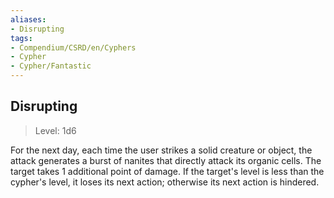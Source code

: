```yaml
---
aliases:
- Disrupting
tags:
- Compendium/CSRD/en/Cyphers
- Cypher
- Cypher/Fantastic
---
```


  
## Disrupting  
>Level: 1d6  
  
For the next day, each time the user strikes a solid creature or object, the attack generates a burst of nanites that directly attack its organic cells. The target takes 1 additional point of damage. If the target's level is less than the cypher's level, it loses its next action; otherwise its next action is hindered.